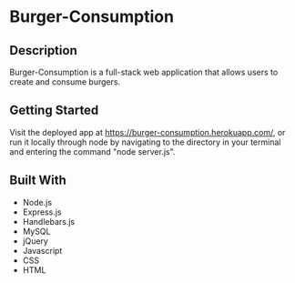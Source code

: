 # Burger-Consumption

## Description

Burger-Consumption is a full-stack web application that allows users to create and consume burgers. 

## Getting Started

Visit the deployed app at https://burger-consumption.herokuapp.com/, or run it locally through node by navigating to the directory in your terminal and entering the command "node server.js".

## Built With

* Node.js
* Express.js
* Handlebars.js
* MySQL
* jQuery
* Javascript
* CSS
* HTML
